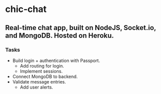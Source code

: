 # chic-chat
## Real-time chat app, built on NodeJS, Socket.io, and MongoDB. Hosted on Heroku.
### Tasks
- Build login + authentication with Passport.
	- Add routing for login.
	- Implement sessions.
- Connect MongoDB to backend.
- Validate message entries.
	- Add user alerts.
